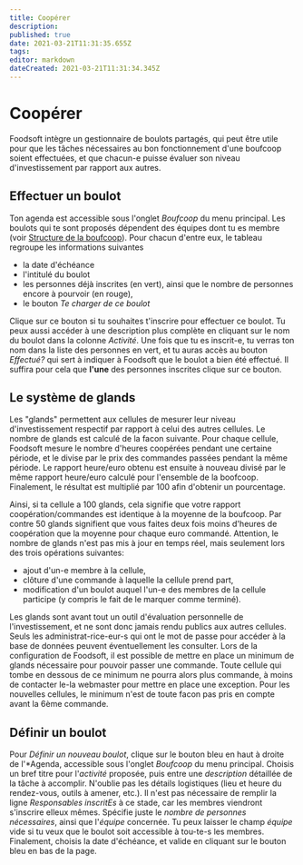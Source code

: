 ```yaml
---
title: Coopérer
description: 
published: true
date: 2021-03-21T11:31:35.655Z
tags: 
editor: markdown
dateCreated: 2021-03-21T11:31:34.345Z
---
```


# Coopérer
Foodsoft intègre un gestionnaire de boulots partagés, qui peut être utile pour que les tâches nécessaires au bon fonctionnement d'une boufcoop soient effectuées, et que chacun-e puisse évaluer son niveau d'investissement par rapport aux autres.

## Effectuer un boulot
Ton agenda est accessible sous l'onglet *Boufcoop* du menu principal. Les boulots qui te sont proposés dépendent des équipes dont tu es membre (voir [Structure de la boufcoop](structure)). Pour chacun d'entre eux, le tableau regroupe les informations suivantes

- la date d'échéance
- l'intitulé du boulot
- les personnes déjà inscrites (en vert), ainsi que le nombre de personnes encore à pourvoir (en rouge),
- le bouton *Te charger de ce boulot*

Clique sur ce bouton si tu souhaites t'inscrire pour effectuer ce boulot. Tu peux aussi accéder à une description plus complète en cliquant sur le nom du boulot dans la colonne *Activité*. Une fois que tu es inscrit-e, tu verras ton nom dans la liste des personnes en vert, et tu auras accès au bouton *Effectué?* qui sert à indiquer à Foodsoft que le boulot a bien été effectué. Il suffira pour cela que **l'une** des personnes inscrites clique sur ce bouton.

## Le système de glands
Les "glands" permettent aux cellules de mesurer leur niveau d'investissement respectif par rapport à celui des autres cellules. Le nombre de glands est calculé de la facon suivante. Pour chaque cellule, Foodsoft mesure le nombre d'heures coopérées pendant une certaine période, et le divise par le prix des commandes passées pendant la même période. Le rapport heure/euro obtenu est ensuite à nouveau divisé par le même rapport heure/euro calculé pour l'ensemble de la boofcoop. Finalement, le résultat est multiplié par 100 afin d'obtenir un pourcentage.

Ainsi, si ta cellule a 100 glands, cela signifie que votre rapport coopération/commandes est identique à la moyenne de la boufcoop. Par contre 50 glands signifient que vous faites deux fois moins d'heures de coopération que la moyenne pour chaque euro commandé. Attention, le nombre de glands n'est pas mis à jour en temps réel, mais seulement lors des trois opérations suivantes:

- ajout d'un-e membre à la cellule,
- clôture d'une commande à laquelle la cellule prend part,
- modification d'un boulot auquel l'un-e des membres de la cellule participe (y compris le fait de le marquer comme terminé).

Les glands sont avant tout un outil d'évaluation personnelle de l'investissement, et ne sont donc jamais rendu publics aux autres cellules. Seuls les administrat-rice-eur-s qui ont le mot de passe pour accéder à la base de données peuvent éventuellement les consulter. Lors de la configuration de Foodsoft, il est possible de mettre en place un minimum de glands nécessaire pour pouvoir passer une commande. Toute cellule qui tombe en dessous de ce minimum ne pourra alors plus commande, à moins de contacter le-la webmaster pour mettre en place une exception. Pour les nouvelles cellules, le minimum n'est de toute facon pas pris en compte avant la 6ème commande.

## Définir un boulot
Pour *Définir un nouveau boulot*, clique sur le bouton bleu en haut à droite de l'*Agenda, accessible sous l'onglet *Boufcoop* du menu principal. Choisis un bref titre pour l'*activité* proposée, puis entre une *description* détaillée de la tâche à accomplir. N'oublie pas les détails logistiques (lieu et heure du rendez-vous, outils à amener, etc.). Il n'est pas nécessaire de remplir la ligne *Responsables inscritEs* à ce stade, car les membres viendront s'inscrire elleux mêmes. Spécifie juste le *nombre de personnes nécessaires*, ainsi que l'*équipe* concernée. Tu peux laisser le champ *équipe* vide si tu veux que le boulot soit accessible à tou-te-s les membres. Finalement, choisis la date d'échéance, et valide en cliquant sur le bouton bleu en bas de la page.
